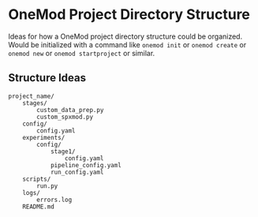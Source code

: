 # OneMod Project Directory Structure

Ideas for how a OneMod project directory structure could be organized. Would be initialized with a command like `onemod init` or `onemod create` or `onemod new` or `onemod startproject` or similar.

## Structure Ideas

```text
project_name/
    stages/
        custom_data_prep.py
        custom_spxmod.py
    config/
        config.yaml
    experiments/
        config/
            stage1/
                config.yaml
            pipeline_config.yaml
            run_config.yaml
    scripts/
        run.py
    logs/
        errors.log
    README.md
```
